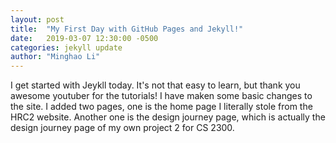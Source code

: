 ```yaml
---
layout: post
title:  "My First Day with GitHub Pages and Jekyll!"
date:   2019-03-07 12:30:00 -0500
categories: jekyll update
author: "Minghao Li"
---
```

I get started with Jeykll today. It's not that easy to learn, but thank you awesome youtuber for the tutorials! 
I have maken some basic changes to the site. I added two pages, one is the home page I literally stole from the HRC2 website. Another one is the design journey page, which is actually the design journey page of my own project 2 for CS 2300.